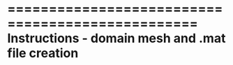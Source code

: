 =================================================
Instructions - domain mesh and .mat file creation
==================================================
